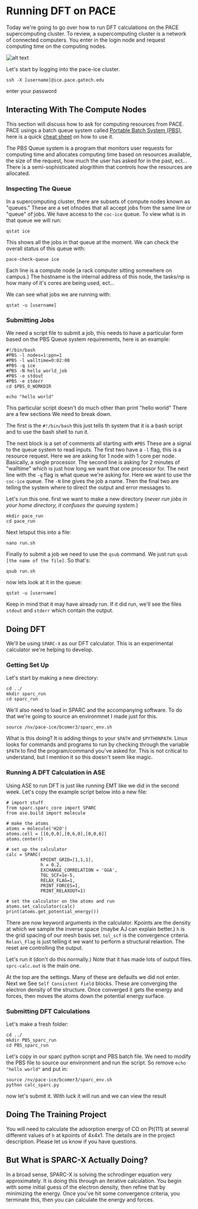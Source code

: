 # Running DFT on PACE

Today we're going to go over how to run DFT calculations on the PACE supercomputing cluster. To review, a supercomputing cluster is a network of connected computers. You enter in the login node and request computing time on the computing nodes.

![alt text](https://ucdavis-bioinformatics-training.github.io/2017-June-RNA-Seq-Workshop/monday/cluster_diagram.png "Cluster Supercomputer Structure")

Let's start by logging into the pace-ice cluster.

```
ssh -X [username]@ice.pace.gatech.edu
```

enter your password

## Interacting With The Compute Nodes

This section will discuss how to ask for computing resources from PACE. PACE usings a batch queue system called [Portable Batch System (PBS)](https://en.wikipedia.org/wiki/Portable_Batch_System), here is a quick [cheat sheet](https://albertsk.files.wordpress.com/2011/12/pbs.pdf) on how to use it.

The PBS Queue system is a program that monitors user requests for computing time and allocates computing time based on resources available, the size of the request, how much the user has asked for in the past, ect... There is a semi-sophisticated alogrithim that controls how the resources are allocated.

### Inspecting The Queue
In a supercomputing cluster, there are subsets of compute nodes known as "queues." These are a set ofnodes that all accept jobs from the same line or "queue" of jobs. We have access to the `coc-ice` queue. To view what is in that queue we will run:

```
qstat ice
```

This shows all the jobs in that queue at the moment. We can check the overall status of this queue with:

```
pace-check-queue ice
```

Each line is a compute node (a rack computer sitting somewhere on campus.) The hostname is the internal address of this node, the tasks/np is how many of it's cores are being used, ect...

We can see what jobs we are running with:

```
qstat -u [username]
```

### Submitting Jobs

We need a script file to submit a job, this needs to have a particular form based on the PBS Queue system requirements, here is an example:

```
#!/bin/bash
#PBS -l nodes=1:ppn=1
#PBS -l walltime=0:02:00
#PBS -q ice
#PBS -N hello_world_job
#PBS -o stdout
#PBS -e stderr
cd $PBS_O_WORKDIR

echo "hello world"
```

This particular script doesn't do much other than print "hello world" There are a few sections We need to break down.

The first is the `#!/bin/bash` this just tells th system that it is a bash script and to use the bash shell to run it.

The next block is a set of comments all starting with `#PBS` These are a signal to the queue system to read inputs. The first two have a `-l` flag, this is a resource request. Here we are asking for 1 node with 1 core per node. Basically, a single processor. The second line is asking for 2 minutes of "walltime" which is just how long we want that one processor for. The next line with the `-q` flag is what queue we're asking for. Here we want to use the `coc-ice` queue. The `-N` line gives the job a name. Then the final two are telling the system where to direct the output and error messages to.

Let's run this one. first we want to make a new directory (_never run jobs in your home directory, it confuses the queuing system_.) 

```
mkdir pace_run
cd pace_run
```

Next letsput this into a file:

```
nano run.sh
```

Finally to submit a job we need to use the `qsub` command. We just run `qsub [the name of the file]`. So that's:

```
qsub run.sh
```

now lets look at it in the queue:

```
qstat -u [username]
```

Keep in mind that it may have already run. If it did run, we'll see the files `stdout` and `stderr` which contain the output.

## Doing DFT

We'll be using `SPARC-X` as our DFT calculator. This is an experimental calculator we're helping to develop.

### Getting Set Up

Let's start by making a new directory:

```
cd ../
mkdir sparc_run
cd sparc_run
```

We'll also need to load in SPARC and the accompanying software. To do that we're going to source an environmnet I made just for this.

```
source /nv/pace-ice/bcomer3/sparc_env.sh
```

What is this doing? It is adding things to your `$PATH` and `$PYTHONPATH`. Linux looks for commands and programs to run by checking through the variable `$PATH` to find the program/command you've asked for. This is not critical to understand, but I mention it so this doesn't seem like magic.

### Running A DFT Calculation in ASE

Using ASE to run DFT is just like running EMT like we did in the second week. Let's copy the example script below into a new file:


```
# import stuff
from sparc.sparc_core import SPARC
from ase.build import molecule

# make the atoms
atoms = molecule('H2O')
atoms.cell = [[6,0,0],[0,6,0],[0,0,6]]
atoms.center()

# set up the calculator
calc = SPARC(
             KPOINT_GRID=[1,1,1],
             h = 0.2,
             EXCHANGE_CORRELATION = 'GGA',
             TOL_SCF=1e-5,
             RELAX_FLAG=1,
             PRINT_FORCES=1,
             PRINT_RELAXOUT=1)

# set the calculator on the atoms and run
atoms.set_calculator(calc)
print(atoms.get_potential_energy())

```

There are now keyword arguments in the calculator. Kpoints are the density at which we sample the inverse space (maybe AJ can explain better.) `h` is the grid spacing of our mesh basis set. `tol_scf` is the convergence criteria. `Relax\_Flag` is just telling it we want to perform a structural relaxtion. The reset are controlling the output.

Let's run it (don't do this normally.) Note that it has made lots of output files. `sprc-calc.out` is the main one.

At the top are the settings. Many of these are defaults we did not enter. Next we See `Self Consistent Field` blocks. These are converging the electron density of the structure. Once converged it gets the energy and forces, then moves the atoms down the potential energy surface.

### Submitting DFT Calculations

Let's make a fresh folder:

```
cd ../
mkdir PBS_sparc_run
cd PBS_sparc_run
```

Let's copy in our sparc python script and PBS batch file. We need to modify the PBS file to source our environment and run the script. So remove `echo "hello world"` and put in:

```
source /nv/pace-ice/bcomer3/sparc_env.sh
python calc_sparc.py
```

now let's submit it. With luck it will run and we can view the result

## Doing The Training Project

You will need to calculate the adsorption energy of CO on Pt(111) at several different values of `h` at kpoints of 4x4x1. The details are in the project description. Please let us know if you have questions.


## But What is SPARC-X Actually Doing?

In a broad sense, SPARC-X is solving the schrodinger equation very approximately. It is doing this through an iterative calculation. You begin with some initial guess of the electron density, then refine that by minimizing the energy. Once you've hit some convergence criteria, you terminate this, then you can calculate the energy and forces.


